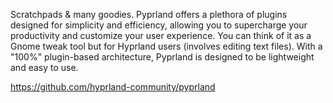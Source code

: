 Scratchpads & many goodies. Pyprland offers a plethora of plugins designed for simplicity and efficiency, allowing you to supercharge your productivity and customize your user experience. You can think of it as a Gnome tweak tool but for Hyprland users (involves editing text files). With a "100%" plugin-based architecture, Pyprland is designed to be lightweight and easy to use.

https://github.com/hyprland-community/pyprland